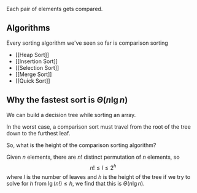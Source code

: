Each pair of elements gets compared.
## Algorithms
Every sorting algorithm we've seen so far is comparison sorting
- [[Heap Sort]]
- [[Insertion Sort]]
- [[Selection Sort]]
- [[Merge Sort]]
- [[Quick Sort]]
## Why the fastest sort is $\Theta(n\lg n)$
We can build a decision tree while sorting an array.

In the worst case, a comparison sort must travel from the root of the tree down to the furthest leaf.

So, what is the height of the comparison sorting algorithm?

Given $n$ elements, there are $n!$ distinct permutation of $n$ elements, so
$$
n!\le l\le 2^{h}
$$
where $l$ is the number of leaves and $h$ is the height of the tree if we try to solve for $h$ from $\lg(n!)\le h$, we find that this is $\Theta(n\lg n)$.

